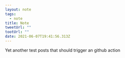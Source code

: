 ```yaml
---
layout: note
tags:
  - note
title: Note
tweetUrl: ""
tootUrl: ""
date: 2021-06-07T19:41:56.313Z
---
```

 Yet another test posts that should trigger an github action